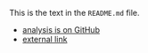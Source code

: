 <!--
Title: Simple1
Description: A short description of this analysis.
watch: *.md

ignore-this-key: never show
-->

This is the text in the `README.md` file.

* [analysis is on GitHub](#)
* [external link](#)

